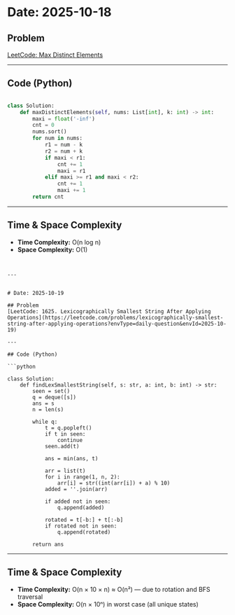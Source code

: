 
# Date: 2025-10-18

## Problem
[LeetCode: Max Distinct Elements](https://leetcode.com/problems/maximum-number-of-distinct-elements-after-operations/description/?envType=daily-question&envId=2025-10-18)

---

## Code (Python)

```python

class Solution:
    def maxDistinctElements(self, nums: List[int], k: int) -> int:
        maxi = float('-inf')
        cnt = 0
        nums.sort()
        for num in nums:
            r1 = num - k
            r2 = num + k
            if maxi < r1:
                cnt += 1
                maxi = r1
            elif maxi >= r1 and maxi < r2:
                cnt += 1
                maxi += 1
        return cnt
````

---

## Time & Space Complexity

* **Time Complexity:** O(n log n)
* **Space Complexity:** O(1)

````


---


# Date: 2025-10-19

## Problem
[LeetCode: 1625. Lexicographically Smallest String After Applying Operations](https://leetcode.com/problems/lexicographically-smallest-string-after-applying-operations?envType=daily-question&envId=2025-10-19)

---

## Code (Python)

```python

class Solution:
    def findLexSmallestString(self, s: str, a: int, b: int) -> str:
        seen = set()
        q = deque([s])
        ans = s
        n = len(s)

        while q:
            t = q.popleft()
            if t in seen:
                continue
            seen.add(t)

            ans = min(ans, t)

            arr = list(t)
            for i in range(1, n, 2):
                arr[i] = str((int(arr[i]) + a) % 10)
            added = ''.join(arr)

            if added not in seen:
                q.append(added)

            rotated = t[-b:] + t[:-b]
            if rotated not in seen:
                q.append(rotated)

        return ans
````

---

## Time & Space Complexity

* **Time Complexity:** O(n × 10 × n) ≈ O(n²) — due to rotation and BFS traversal
* **Space Complexity:** O(n × 10ⁿ) in worst case (all unique states)

````
